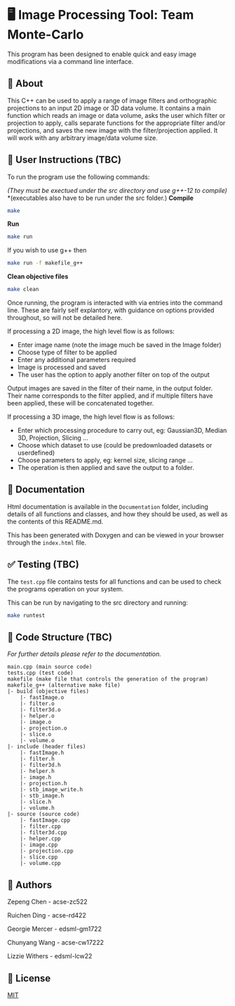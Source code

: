 # 🖥️ Image Processing Tool: Team Monte-Carlo

This program has been designed to enable quick and easy image modifications via a command line interface.

## 🔎 About

This C++ can be used to apply a range of image filters and orthographic projections to an input 2D image or 3D data volume.
It contains a main function which reads an image or data volume, asks the user which filter or projection to apply, calls separate functions for the appropriate filter and/or projections, and saves the new image with the filter/projection applied. It will work with any arbitrary image/data volume size.


## 🧪 User Instructions (TBC)

To run the program use the following commands:

*(They must be exectued under the src directory and use g++-12 to compile)*
*(executables also have to be run under the src folder.)
**Compile**
```bash
make
```

**Run**
```bash
make run
```
If you wish to use  g++ then
```bash
make run -f makefile_g++
```

**Clean objective files**
```bash
make clean
```

Once running, the program is interacted with via entries into the command line. These are fairly self explantory, with guidance on options provided throughout, so will not be detailed here.

If processing a 2D image, the high level flow is as follows:
* Enter image name (note the image much be saved in the Image folder)
* Choose type of filter to be applied
* Enter any additional parameters required
* Image is processed and saved
* The user has the option to apply another filter on top of the output

Output images are saved in the filter of their name, in the output folder. Their name corresponds to the filter applied, and if multiple filters have been applied, these will be concatenated together.

If processing a 3D image, the high level flow is as follows:
* Enter which processing procedure to carry out, eg: Gaussian3D, Median 3D, Projection, Slicing ...
* Choose which dataset to use (could be predownloaded datasets or userdefined)
* Choose parameters to apply, eg: kernel size, slicing range ...
* The operation is then applied and save the output to a folder.


## 📖 Documentation

Html documentation is available in the `Documentation` folder, including details of all functions and classes, and how they should be used, as well as the contents of this README.md.

This has been generated with Doxygen and can be viewed in your browser through the `index.html` file.


## ✅ Testing (TBC)

The `test.cpp` file contains tests for all functions and can be used to check the programs operation on your system. 

This can be run by navigating to the src directory and running:

```bash
make runtest
```


## 📁 Code Structure (TBC)

*For further details please refer to the documentation.*
```
main.cpp (main source code)
tests.cpp (test code)
makefile (make file that controls the generation of the program)
makefile_g++ (alternative make file)
|- build (objective files)
    |- fastImage.o
    |- filter.o
    |- filter3d.o
    |- helper.o
    |- image.o
    |- projection.o
    |- slice.o
    |- volume.o
|- include (header files)
    |- fastImage.h
    |- filter.h
    |- filter3d.h
    |- helper.h
    |- image.h
    |- projection.h
    |- stb_image_write.h
    |- stb_image.h
    |- slice.h
    |- volume.h
|- source (source code)
    |- fastImage.cpp
    |- filter.cpp
    |- filter3d.cpp
    |- helper.cpp
    |- image.cpp
    |- projection.cpp
    |- slice.cpp
    |- volume.cpp
```

## 👤 Authors

Zepeng Chen	- acse-zc522

Ruichen Ding - acse-rd422

Georgie Mercer - edsml-gm1722

Chunyang Wang - acse-cw17222

Lizzie Withers - edsml-lcw22


## 📃 License

[MIT](https://choosealicense.com/licenses/mit/)